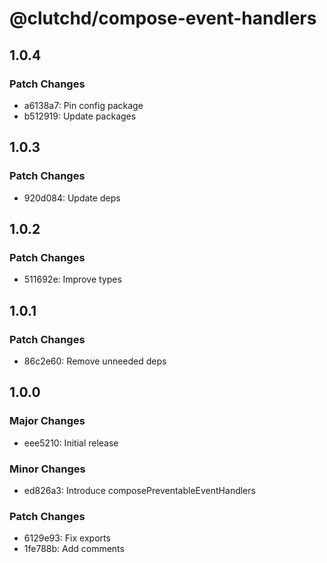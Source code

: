 # @clutchd/compose-event-handlers

## 1.0.4

### Patch Changes

- a6138a7: Pin config package
- b512919: Update packages

## 1.0.3

### Patch Changes

- 920d084: Update deps

## 1.0.2

### Patch Changes

- 511692e: Improve types

## 1.0.1

### Patch Changes

- 86c2e60: Remove unneeded deps

## 1.0.0

### Major Changes

- eee5210: Initial release

### Minor Changes

- ed826a3: Introduce composePreventableEventHandlers

### Patch Changes

- 6129e93: Fix exports
- 1fe788b: Add comments

